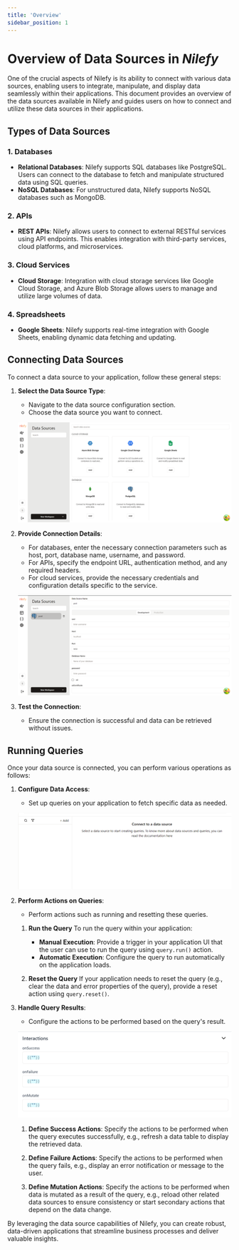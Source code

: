 ```yaml
---
title: 'Overview'
sidebar_position: 1
---
```


# Overview of Data Sources in *Nilefy*

One of the crucial aspects of Nilefy is its ability to connect with various data sources, enabling users to integrate, manipulate, and display data seamlessly within their applications. This document provides an overview of the data sources available in Nilefy and guides users on how to connect and utilize these data sources in their applications.

## Types of Data Sources

### 1. Databases
- **Relational Databases**: Nilefy supports SQL databases like PostgreSQL. Users can connect to the database to fetch and manipulate structured data using SQL queries.
- **NoSQL Databases**: For unstructured data, Nilefy supports NoSQL databases such as MongoDB.

### 2. APIs
- **REST APIs**: Nilefy allows users to connect to external RESTful services using API endpoints. This enables integration with third-party services, cloud platforms, and microservices.

### 3. Cloud Services
- **Cloud Storage**: Integration with cloud storage services like Google Cloud Storage, and Azure Blob Storage allows users to manage and utilize large volumes of data.

### 4. Spreadsheets
- **Google Sheets**: Nilefy supports real-time integration with Google Sheets, enabling dynamic data fetching and updating.

## Connecting Data Sources

To connect a data source to your application, follow these general steps:

1. **Select the Data Source Type**:
   - Navigate to the data source configuration section.
   - Choose the data source you want to connect.

   ![Nilefy](img/ds.png)

2. **Provide Connection Details**:
   - For databases, enter the necessary connection parameters such as host, port, database name, username, and password.
   - For APIs, specify the endpoint URL, authentication method, and any required headers.
   - For cloud services, provide the necessary credentials and configuration details specific to the service.

    ![Nilefy](img/postgresql/ds_config.png)

4. **Test the Connection**:
   - Ensure the connection is successful and data can be retrieved without issues.

## Running Queries

Once your data source is connected, you can perform various operations as follows:

1. **Configure Data Access**:
   - Set up queries on your application to fetch specific data as needed.

   ![Nilefy](img/query_config.png)

2. **Perform Actions on Queries**:
   - Perform actions such as running and resetting these queries.

   1. **Run the Query**
   To run the query within your application:
      - **Manual Execution**: Provide a trigger in your application UI that the user can use to run the query using `query.run()` action.
      - **Automatic Execution**: Configure the query to run automatically on the application loads. 

   2. **Reset the Query**
   If your application needs to reset the query (e.g., clear the data and error properties of the query), provide a reset action using `query.reset()`.

3. **Handle Query Results**: 
   - Configure the actions to be performed based on the query's result.

   ![Nilefy](img/interactions.png)

   1. **Define Success Actions**: Specify the actions to be performed when the query executes successfully, e.g., refresh a data table to display the retrieved data. 

   2. **Define Failure Actions**: Specify the actions to be performed when the query fails, e.g., display an error notification or message to the user.

   3. **Define Mutation Actions**: Specify the actions to be performed when data is mutated as a result of the query, e.g., reload other related data sources to ensure consistency or start secondary actions that depend on the data change.

By leveraging the data source capabilities of Nilefy, you can create robust, data-driven applications that streamline business processes and deliver valuable insights.